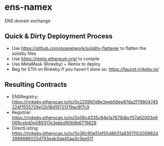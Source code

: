 # ens-namex
ENS domain exchange

## Quick & Dirty Deployment Process

* Use https://github.com/poanetwork/solidity-flattener to flatten the solidity files
* Use https://remix.ethereum.org/ to compile
* Use MetaMask (Rinkeby) + Remix to deploy
* Beg for ETH on Rinkeby if you haven't done so: https://faucet.rinkeby.io/

## Resulting Contracts

* ENSRegistry: https://rinkeby.etherscan.io/tx/0x225997d8e3eeb58ee87da2f79804745224f1555729e12b18d19725f19ac8f7c9
* Registrar: https://rinkeby.etherscan.io/tx/0x06c4335c84e1a7678dbcf57a62003e9069cebd0e089317e3ebbd90b9b6719829
* DirectListing: https://rinkeby.etherscan.io/tx/0x36c90a51ef55d8931a8301110200882d3989886025d793eab3da40aa3c5be511
